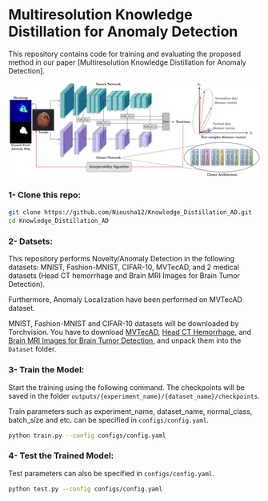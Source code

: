 # Multiresolution Knowledge Distillation for Anomaly Detection

This repository contains code for training and evaluating the proposed method in our paper [Multiresolution Knowledge Distillation for Anomaly Detection].

<img src="Images/vgg_network_last.png" alt="hi" class="inline"/>

### 1- Clone this repo:
``` bash
git clone https://github.com/Niousha12/Knowledge_Distillation_AD.git
cd Knowledge_Distillation_AD
```
### 2- Datsets:
This repository performs Novelty/Anomaly Detection in the following datasets: MNIST, Fashion-MNIST, CIFAR-10, MVTecAD, and 2 medical datasets (Head CT hemorrhage and Brain MRI Images for Brain Tumor Detection).

Furthermore, Anomaly Localization have been performed on MVTecAD dataset.

MNIST, Fashion-MNIST and CIFAR-10 datasets will be downloaded by Torchvision. You have to download [MVTecAD](https://www.mvtec.com/company/research/datasets/mvtec-ad/), [Head CT Hemorrhage](http://www.kaggle.com/felipekitamura/head-ct-hemorrhage), and [Brain MRI Images for Brain Tumor Detection](http://www.kaggle.com/navoneel/brain-mri-images-for-brain-tumor-detection), and unpack them into the `Dataset` folder.


### 3- Train the Model:
Start the training using the following command. The checkpoints will be saved in the folder `outputs/{experiment_name}/{dataset_name}/checkpoints`.

Train parameters such as experiment_name, dataset_name, normal_class, batch_size and etc. can be specified in `configs/config.yaml`.
``` bash
python train.py --config configs/config.yaml
```

### 4- Test the Trained Model:
Test parameters can also be specified in `configs/config.yaml`.
``` bash
python test.py --config configs/config.yaml
```
